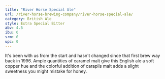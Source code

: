 ```yaml
---
title: "River Horse Special Ale"
url: /river-horse-brewing-company/river-horse-special-ale/
category: British Ale
style: Extra Special Bitter
abv: 4.5
ibu: 0
srm: 0
upc: 0
---
```

It's been with us from the start and hasn't changed since that first brew way back in 1996. Ample quantities of caramel malt give this English ale a soft copper hue and the colorful addition of carapils malt adds a slight sweetness you might mistake for honey.
